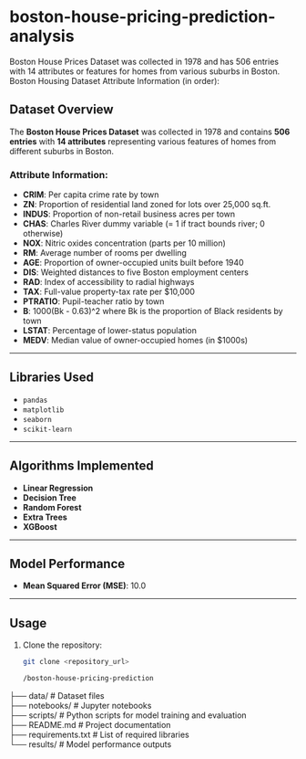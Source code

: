 # boston-house-pricing-prediction-analysis
Boston House Prices Dataset was collected in 1978 and has 506 entries with 14 attributes or features for homes from various suburbs in Boston.
Boston Housing Dataset Attribute Information (in order):

## Dataset Overview
The **Boston House Prices Dataset** was collected in 1978 and contains **506 entries** with **14 attributes** representing various features of homes from different suburbs in Boston.

### Attribute Information:
- **CRIM**: Per capita crime rate by town  
- **ZN**: Proportion of residential land zoned for lots over 25,000 sq.ft.  
- **INDUS**: Proportion of non-retail business acres per town  
- **CHAS**: Charles River dummy variable (= 1 if tract bounds river; 0 otherwise)  
- **NOX**: Nitric oxides concentration (parts per 10 million)  
- **RM**: Average number of rooms per dwelling  
- **AGE**: Proportion of owner-occupied units built before 1940  
- **DIS**: Weighted distances to five Boston employment centers  
- **RAD**: Index of accessibility to radial highways  
- **TAX**: Full-value property-tax rate per $10,000  
- **PTRATIO**: Pupil-teacher ratio by town  
- **B**: 1000(Bk - 0.63)^2 where Bk is the proportion of Black residents by town  
- **LSTAT**: Percentage of lower-status population  
- **MEDV**: Median value of owner-occupied homes (in $1000s)  

---

## Libraries Used
- `pandas`  
- `matplotlib`  
- `seaborn`  
- `scikit-learn`  

---

## Algorithms Implemented
- **Linear Regression**  
- **Decision Tree**  
- **Random Forest**  
- **Extra Trees**  
- **XGBoost**

---

## Model Performance
- **Mean Squared Error (MSE)**: 10.0  

---

## Usage
1. Clone the repository:  
   ```bash
   git clone <repository_url>

   /boston-house-pricing-prediction  
 ├── data/               # Dataset files  
 ├── notebooks/          # Jupyter notebooks  
 ├── scripts/            # Python scripts for model training and evaluation  
 ├── README.md           # Project documentation  
 ├── requirements.txt    # List of required libraries  
 └── results/            # Model performance outputs  


